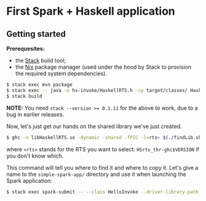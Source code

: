 # First Spark + Haskell application

## Getting started

**Prerequesites:**
* the [Stack][stack] build tool;
* the [Nix][nix] package manager (used under the hood by Stack to
  provision the required system dependencies).

```sh
$ stack exec mvn package
$ stack exec -- java -o hs-invoke/HaskellRTS.h -cp target/classes/ HaskellRTS
$ stack build
```

**NOTE:** You need `stack --version >= 0.1.11` for the above to work,
due to a bug in earlier releases.

Now, let's just get our hands on the shared library we've just created.

```sh
$ ghc -o libHaskellRTS.so -dynamic -shared -fPIC -l<rts> $(./findLib.sh)
```

where `<rts>` stands for the RTS you want to select:
`HSrts_thr-ghc$VERSION` if you don't know which.

This command will tell you where to find it and where to copy it.
Let's give a name to the `simple-spark-app/` directory and use it when
launching the Spark application:

```sh
$ stack exec spark-submit -- --class HelloInvoke --driver-library-path . --master local[1] target/hs-invoke-1.0-jar-with-dependencies.jar
```

[stack]: http://haskellstack.org
[nix]: http://nixos.org/nix
